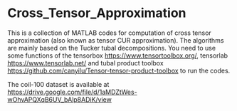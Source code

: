 # Cross_Tensor_Approximation
This is a collection of MATLAB codes for computation of cross tensor approximation (also known as tensor CUR approximation). The algorithms are mainly based on the Tucker tubal decompositions. You need to use some functions of the tensorbox https://www.tensortoolbox.org/, tensorlab https://www.tensorlab.net/ and tubal product toolbox https://github.com/canyilu/Tensor-tensor-product-toolbox to run the codes.

The coil-100 dataset is available at https://drive.google.com/file/d/1aMDZtWes-wOhvAPQXqB6UV_bAlp8ADiK/view
